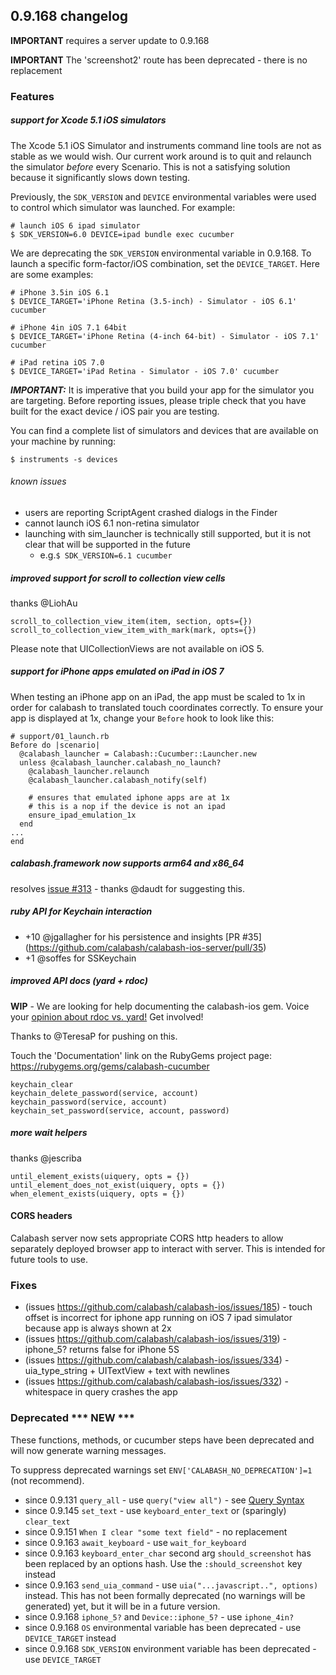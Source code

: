 ## 0.9.168 changelog

**IMPORTANT** requires a server update to 0.9.168

**IMPORTANT** The 'screenshot2' route has been deprecated - there is no replacement

### Features

##### support for Xcode 5.1 iOS simulators

The Xcode 5.1 iOS Simulator and instruments command line tools are not as stable as we would wish.   Our current work around is to quit and relaunch the simulator _before_ every Scenario.  This is not a satisfying solution because it significantly slows down testing.  

Previously, the `SDK_VERSION` and `DEVICE` environmental variables were used to control which simulator was launched.  For example:

```
# launch iOS 6 ipad simulator
$ SDK_VERSION=6.0 DEVICE=ipad bundle exec cucumber
```

We are deprecating the `SDK_VERSION` environmental variable in 0.9.168.  To launch a specific form-factor/iOS combination, set the `DEVICE_TARGET`.  Here are some examples:

```
# iPhone 3.5in iOS 6.1
$ DEVICE_TARGET='iPhone Retina (3.5-inch) - Simulator - iOS 6.1' cucumber 

# iPhone 4in iOS 7.1 64bit
$ DEVICE_TARGET='iPhone Retina (4-inch 64-bit) - Simulator - iOS 7.1' cucumber

# iPad retina iOS 7.0
$ DEVICE_TARGET='iPad Retina - Simulator - iOS 7.0' cucumber
```

***IMPORTANT:*** It is imperative that you build your app for the simulator you are targeting.   Before reporting issues, please triple check that you have built for the exact device / iOS pair you are testing.

You can find a complete list of simulators and devices that are available on your machine by running:

```
$ instruments -s devices
```

###### known issues

* users are reporting ScriptAgent crashed dialogs in the Finder
* cannot launch iOS 6.1 non-retina simulator
* launching with sim_launcher is technically still supported, but it is not clear that will be supported in the future
    - e.g.`$ SDK_VERSION=6.1 cucumber`

##### improved support for scroll to collection view cells

thanks @LiohAu

```
scroll_to_collection_view_item(item, section, opts={})
scroll_to_collection_view_item_with_mark(mark, opts={})
```

Please note that UICollectionViews are not available on iOS 5.

##### support for iPhone apps emulated on iPad in iOS 7

When testing an iPhone app on an iPad, the app must be scaled to 1x in order for calabash to translated touch coordinates correctly.  To ensure your app is displayed at 1x, change your `Before` hook to look like this:

```
# support/01_launch.rb
Before do |scenario|
  @calabash_launcher = Calabash::Cucumber::Launcher.new
  unless @calabash_launcher.calabash_no_launch?
    @calabash_launcher.relaunch
    @calabash_launcher.calabash_notify(self)

    # ensures that emulated iphone apps are at 1x
    # this is a nop if the device is not an ipad
    ensure_ipad_emulation_1x
  end
...
end
```

##### calabash.framework now supports arm64 and x86_64

resolves [issue #313](https://github.com/calabash/calabash-ios/issues/313) - thanks @daudt for suggesting this.

##### ruby API for Keychain interaction

* +10 @jgallagher for his persistence and insights [PR #35] (https://github.com/calabash/calabash-ios-server/pull/35)
*  +1 @soffes for SSKeychain

##### improved API docs (yard + rdoc)

**WIP** - We are looking for help documenting the calabash-ios gem.  Voice your [opinion about rdoc vs. yard!](https://github.com/calabash/calabash-ios/issues/327)  Get involved!

Thanks to @TeresaP for pushing on this.

Touch the 'Documentation' link on the RubyGems project page: https://rubygems.org/gems/calabash-cucumber

```
keychain_clear
keychain_delete_password(service, account)
keychain_password(service, account)
keychain_set_password(service, account, password)
```

##### more wait helpers

thanks @jescriba

```
until_element_exists(uiquery, opts = {})
until_element_does_not_exist(uiquery, opts = {})
when_element_exists(uiquery, opts = {})
```

#### CORS headers

Calabash server now sets appropriate CORS http headers to allow separately deployed browser app to interact with server. This is intended for future tools to use.


### Fixes

- (issues https://github.com/calabash/calabash-ios/issues/185) - touch offset is incorrect for iphone app running on iOS 7 ipad simulator because app is always shown at 2x
- (issues https://github.com/calabash/calabash-ios/issues/319) - iphone_5? returns false for iPhone 5S
- (issues https://github.com/calabash/calabash-ios/issues/334) - uia_type_string + UITextView + text with newlines
- (issues https://github.com/calabash/calabash-ios/issues/332) - whitespace in query crashes the app

### Deprecated *** NEW ***

These functions, methods, or cucumber steps have been deprecated and will now generate warning messages.

To suppress deprecated warnings set `ENV['CALABASH_NO_DEPRECATION']=1` (not recommend).

* since 0.9.131 `query_all` - use `query("view all")` - see [Query Syntax](https://github.com/calabash/calabash-ios/wiki/05-Query-syntax)
* since 0.9.145 `set_text`  - use `keyboard_enter_text` or (sparingly) `clear_text`
* since 0.9.151 `When I clear "some text field"` - no replacement
* since 0.9.163 `await_keyboard` - use `wait_for_keyboard`
* since 0.9.163 `keyboard_enter_char` second arg `should_screenshot` has been replaced by an options hash. Use the `:should_screenshot` key instead
* since 0.9.163 `send_uia_command`  - use `uia("...javascript..", options)` instead.  This has not been formally deprecated (no warnings will be generated) yet, but it will be in a future version.
* since 0.9.168 `iphone_5?` and `Device::iphone_5?` - use `iphone_4in?`
* since 0.9.168 `OS` environmental variable has been deprecated - use `DEVICE_TARGET` instead
* since 0.9.168 `SDK_VERSION` environment variable has been deprecated - use `DEVICE_TARGET`
